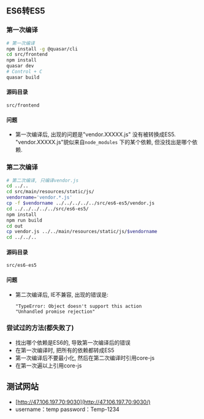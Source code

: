 ## ES6转ES5

### 第一次编译

```bash
# 第一次编译
npm install -g @quasar/cli
cd src/frontend
npm install
quasar dev
# Control + C
quasar build
```



#### 源码目录

```src/frontend```

#### 问题

* 第一次编译后, 出现的问题是"vendor.XXXXX.js" 没有被转换成ES5. "vendor.XXXXX.js"貌似来自```node_modules``` 下的某个依赖, 但没找出是哪个依赖.



### 第二次编译

```bash
# 第二次编译, 只编译vendor.js
cd ../..
cd src/main/resources/static/js/
vendorname='vendor.*.js'
cp -f $vendorname ../../../../../src/es6-es5/vendor.js
cd ../../../../../src/es6-es5/
npm install
npm run build
cd out
cp vendor.js ../../main/resources/static/js/$vendorname
cd ../../..
```

#### 源码目录

```src/es6-es5```

#### 问题

* 第二次编译后, IE不兼容, 出现的错误是:

  ```
  "TypeError: Object doesn't support this action
  "Unhandled promise rejection"
  ```



### 尝试过的方法(都失败了)

* 找出哪个依赖是ES6的, 导致第一次编译后的错误
* 在第一次编译时, 把所有的依赖都转成ES5
* 第一次编译后不要最小化,  然后在第二次编译时引用core-js
* 在第一次遍以上引用core-js



## 测试网站

- [http://47.106.197.70:9030](http://47.106.197.70:9030/)
- username：temp           password：Temp-1234